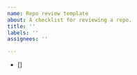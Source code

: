 ```yaml
---
name: Repo review template
about: A checklist for reviewing a repo.
title: ''
labels: ''
assignees: ''

---
```


- []
